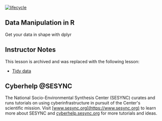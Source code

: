 [![lifecycle](https://img.shields.io/badge/lifecycle-archived-lightgrey.svg)](https://github.com/orgs/SESYNC-ci/projects/2)

## Data Manipulation in R

Get your data in shape with dplyr

## Instructor Notes

This lesson is archived and was replaced with the following lesson:

* [Tidy data](https://github.com/sesync-ci/census-data-manipulation-in-R-lesson)

## Cyberhelp @SESYNC

The National Socio-Environmental Synthesis Center (SESYNC) curates and runs
tutorials on using cyberinfrastructure in pursuit of the Center's scientific
mission. Visit [www.sesync.org](https://www.sesync.org) to learn more about
SESYNC and [cyberhelp.sesync.org](https://cyberhelp.sesync.org) for more
tutorials and ideas.
